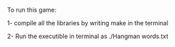 To run this game:

1- compile all the libraries by writing make in the terminal

2- Run the executible in terminal as ./Hangman words.txt
